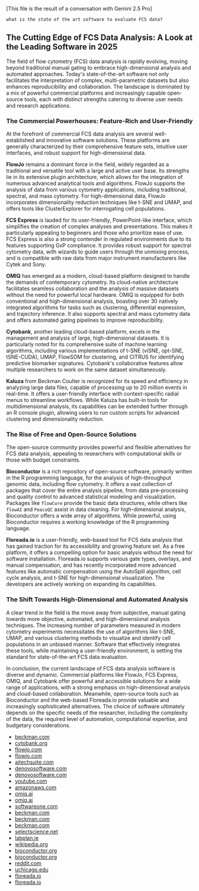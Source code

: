 [This file is the result of a conversation with Gemini 2.5 Pro]

```
what is the state of the art software to evaluate FCS data?
```

## The Cutting Edge of FCS Data Analysis: A Look at the Leading Software in 2025

The field of flow cytometry (FCS) data analysis is rapidly evolving,
moving beyond traditional manual gating to embrace high-dimensional
analysis and automated approaches. Today's state-of-the-art software
not only facilitates the interpretation of complex, multi-parametric
datasets but also enhances reproducibility and collaboration. The
landscape is dominated by a mix of powerful commercial platforms and
increasingly capable open-source tools, each with distinct strengths
catering to diverse user needs and research applications.

### The Commercial Powerhouses: Feature-Rich and User-Friendly

At the forefront of commercial FCS data analysis are several
well-established and innovative software solutions. These platforms
are generally characterized by their comprehensive feature sets,
intuitive user interfaces, and robust support for high-dimensional
data.

**FlowJo** remains a dominant force in the field, widely regarded as a
  traditional and versatile tool with a large and active user
  base. Its strengths lie in its extensive plugin architecture, which
  allows for the integration of numerous advanced analytical tools and
  algorithms. FlowJo supports the analysis of data from various
  cytometry applications, including traditional, spectral, and mass
  cytometry. For high-dimensional data, FlowJo incorporates
  dimensionality reduction techniques like t-SNE and UMAP, and offers
  tools like ClusterExplorer for interrogating cell populations.

**FCS Express** is lauded for its user-friendly, PowerPoint-like
  interface, which simplifies the creation of complex analyses and
  presentations. This makes it particularly appealing to beginners and
  those who prioritize ease of use. FCS Express is also a strong
  contender in regulated environments due to its features supporting
  GxP compliance. It provides robust support for spectral cytometry
  data, with wizards to guide users through the unmixing process, and
  is compatible with raw data from major instrument manufacturers like
  Cytek and Sony.

**OMIQ** has emerged as a modern, cloud-based platform designed to
  handle the demands of contemporary cytometry. Its cloud-native
  architecture facilitates seamless collaboration and the analysis of
  massive datasets without the need for powerful local hardware. OMIQ
  is equipped for both conventional and high-dimensional analysis,
  boasting over 30 natively integrated algorithms for tasks such as
  clustering, differential expression, and trajectory inference. It
  also supports spectral and mass cytometry data and offers automated
  gating pipelines to improve reproducibility.

**Cytobank**, another leading cloud-based platform, excels in the
  management and analysis of large, high-dimensional datasets. It is
  particularly noted for its comprehensive suite of machine learning
  algorithms, including various implementations of t-SNE (viSNE,
  opt-SNE, tSNE-CUDA), UMAP, FlowSOM for clustering, and CITRUS for
  identifying predictive biomarker signatures. Cytobank's
  collaborative features allow multiple researchers to work on the
  same dataset simultaneously.

**Kaluza** from Beckman Coulter is recognized for its speed and
  efficiency in analyzing large data files, capable of processing up
  to 20 million events in real-time. It offers a user-friendly
  interface with context-specific radial menus to streamline
  workflows. While Kaluza has built-in tools for multidimensional
  analysis, its capabilities can be extended further through an R
  console plugin, allowing users to run custom scripts for advanced
  clustering and dimensionality reduction.

### The Rise of Free and Open-Source Solutions

The open-source community provides powerful and flexible alternatives
for FCS data analysis, appealing to researchers with computational
skills or those with budget constraints.

**Bioconductor** is a rich repository of open-source software,
  primarily written in the R programming language, for the analysis of
  high-throughput genomic data, including flow cytometry. It offers a
  vast collection of packages that cover the entire analysis pipeline,
  from data pre-processing and quality control to advanced statistical
  modeling and visualization. Packages like `flowCore` provide the
  basic data structures, while others like `flowAI` and `PeacoQC`
  assist in data cleaning. For high-dimensional analysis, Bioconductor
  offers a wide array of algorithms. While powerful, using
  Bioconductor requires a working knowledge of the R programming
  language.

**Floreada.io** is a user-friendly, web-based tool for FCS data
  analysis that has gained traction for its accessibility and growing
  feature set. As a free platform, it offers a compelling option for
  basic analysis without the need for software
  installation. Floreada.io supports various gate types, overlays, and
  manual compensation, and has recently incorporated more advanced
  features like automatic compensation using the AutoSpill algorithm,
  cell cycle analysis, and t-SNE for high-dimensional
  visualization. The developers are actively working on expanding its
  capabilities.

### The Shift Towards High-Dimensional and Automated Analysis

A clear trend in the field is the move away from subjective, manual
gating towards more objective, automated, and high-dimensional
analysis techniques. The increasing number of parameters measured in
modern cytometry experiments necessitates the use of algorithms like
t-SNE, UMAP, and various clustering methods to visualize and identify
cell populations in an unbiased manner. Software that effectively
integrates these tools, while maintaining a user-friendly environment,
is setting the standard for state-of-the-art FCS data evaluation.

In conclusion, the current landscape of FCS data analysis software is
diverse and dynamic. Commercial platforms like FlowJo, FCS Express,
OMIQ, and Cytobank offer powerful and accessible solutions for a wide
range of applications, with a strong emphasis on high-dimensional
analysis and cloud-based collaboration. Meanwhile, open-source tools
such as Bioconductor and the web-based Floreada.io provide valuable
and increasingly sophisticated alternatives. The choice of software
ultimately depends on the specific needs of the researcher, including
the complexity of the data, the required level of automation,
computational expertise, and budgetary considerations.

* [beckman.com](https://www.google.com/url?sa=E&q=https%3A%2F%2Fvertexaisearch.cloud.google.com%2Fgrounding-api-redirect%2FAUZIYQHW0hZ4H9lJSm5GGv7GyTd-e0J8NeTvyJX29UbtlAFJbu0BqbTxnC5J1qPkRXFXDkUC8zQ8P5VKv2mIgGdIM-AObV7Wc-G3vPT0mPwYCKEGTP2zeuXNt-bLwArpqoAJPYhROlomWOafJ3tXgXXuX_n4uGDe7xttbP2w6Q%3D%3D)
* [cytobank.org](https://www.google.com/url?sa=E&q=https%3A%2F%2Fvertexaisearch.cloud.google.com%2Fgrounding-api-redirect%2FAUZIYQFGHyceav-yREyRA5LQbeZ_wCfiaGJ6OIbQnq5gPwG0j0Y41bK_W70b5WDWP0b-zwqRGXiKIgxXZ7J7zFOUJX3zhsGLkT-cLbjYgPa0mseSqYzXWqTb8plTrZU-FUhdpFVx2AZdHwjqzln9me4VzT1bP16T-JPZ5U1cpCtK4p31ZkmBLfROBeHd3AryJHr4V0Yb2tspsLFbDq4KR3dBKnoC3FNlIOgktI5d9-BTvaDHj7LgW6-HCwm_5hPBRw%3D%3D)
* [flowjo.com](https://www.google.com/url?sa=E&q=https%3A%2F%2Fvertexaisearch.cloud.google.com%2Fgrounding-api-redirect%2FAUZIYQGKhjVqP7qkcCyOIgBpBjFJOphyyI8rH6MQzJjIEMMHPSsb2wgSP73tLVw2rZOq4uhWfGviCF_hIpez0Xh4xEZgFf9ANdEjJyYrko11SDNC1aMIQ7x6yQOg0XQOpoPhJ_Snfw2vvrOxQw%3D%3D)
* [flowjo.com](https://www.google.com/url?sa=E&q=https%3A%2F%2Fvertexaisearch.cloud.google.com%2Fgrounding-api-redirect%2FAUZIYQF9gr2gY-MiUNFiQD0yRow1Hmt0goNCvcADVrA4gRVXk10sKdcDUUkckPefNh4ipwEaWBmaGVFopk8qpjJ26XwfEDiHyAypjR_goWR4vL_2sqY1WEknDr_-DWlxO8CjnpV_kETCHrYHfme2Cdm2y01TJddxUn0CAhjH0JVZCpN8BQCPo1K1)
* [aitechsuite.com](https://www.google.com/url?sa=E&q=https%3A%2F%2Fvertexaisearch.cloud.google.com%2Fgrounding-api-redirect%2FAUZIYQG6nrEkr370MbChjmO646eIDoJiTyuaV8WHassQTutSigpwQb7JuJAfeAkkEnBdqixQZBCyXriQXsDN-iExfJPaqG6kszOS9-xsO7PbfxMc8d55POxg7vqZBU0XJ47bJbIo_w%3D%3D)
* [denovosoftware.com](https://www.google.com/url?sa=E&q=https%3A%2F%2Fvertexaisearch.cloud.google.com%2Fgrounding-api-redirect%2FAUZIYQEVf5H6PdL1TlUsPGhjB-dAzgmoT4xpyfPbemO-YhUZ4jytaXdfK6tfHLlqKr4JZ5v-S8yZ474Z0wD07xy7BpuWRc5h0al1nizF-u-49TpTiAreu7BfQsKkOvqc7e6FtkoifUOSqP3uVPc7E_nR)
* [denovosoftware.com](https://www.google.com/url?sa=E&q=https%3A%2F%2Fvertexaisearch.cloud.google.com%2Fgrounding-api-redirect%2FAUZIYQF9LSpsJczIXYE_DoyWoK9T_XPS4UickUHfVB0vzgIotA3QcUUMd4t7tu1-6pyOyU9h178rDVn8Re_hdUBxnqvEcGUDOqqT95vtZS3NPrm8YeuJ4omAuyJP-1yoHJw7wgrE2ryEeLaEIhCeHTp_sxNmdsvjZBPPFFppNjseiI--_CmE)
* [youtube.com](https://www.google.com/url?sa=E&q=https%3A%2F%2Fvertexaisearch.cloud.google.com%2Fgrounding-api-redirect%2FAUZIYQG3EEzkYHoFiut6o2RRjxGaSq3NQqiFgkm5VfxDm1p9emQQzt12zRAOEnIl5SBxw8JkQyDGmEjQXiV54MrqnarM8oBv6nlL4eEXL-qhqnq2anfa1NntpT6JA_7i2yiOqwIKYkReyCk%3D)
* [amazonaws.com](https://www.google.com/url?sa=E&q=https%3A%2F%2Fvertexaisearch.cloud.google.com%2Fgrounding-api-redirect%2FAUZIYQGE8E3QsLS8gqVf0jPRGyxQXEg-CeYXcoGPao-XVfd1BM4zqD4YIWL9-Qr1qyzngfxqim-pBzMSURUiuYjF9BVsP3Syf8QE1Zd8Towa5l0UYEGd8tCmSKkwVe94A2po7gCMQnLsWFjX7im-QFOwQHJZ5zh5AVivStRJ4NJ46nnpj3xcuxeAUbiwX-qtKQzd0ArTYMVLbJeNHLjUHyDWHIiHtwTHow3_6H0%3D)
* [omiq.ai](https://www.google.com/url?sa=E&q=https%3A%2F%2Fvertexaisearch.cloud.google.com%2Fgrounding-api-redirect%2FAUZIYQHEcOT9Ee0HT1oR2fj33GL-CVysmLfxPrV08q5y3Tlv8mGrVYJHKaUZI_gRWf3PlyukFtOmjMCn4cZTacut8s50Pbmp1gNGQ6cJxBAwgPYI9ZBc1vBCSG7xykTSSyPbtk8BH-IQAePS4jglDu7189I%3D)
* [omiq.ai](https://www.google.com/url?sa=E&q=https%3A%2F%2Fvertexaisearch.cloud.google.com%2Fgrounding-api-redirect%2FAUZIYQHOIy1Sn8ZdhzevrCSAicYKwGr4mxEMpkV5JxZu5KWzjbdZt9pMlojGmb7dSl2CP9ZotK_2v26X9qKkRHqk93eHxSg_0a56dX26QSwpsS8K)
* [softwareone.com](https://www.google.com/url?sa=E&q=https%3A%2F%2Fvertexaisearch.cloud.google.com%2Fgrounding-api-redirect%2FAUZIYQFeRo_xxsNZFVdTEQcVl12qvdfzV5lvzTryxW31ssxhikDYxVg3gvk2ZADsqwD9UM6jk11IRyq39Ll47yze5JNLgKtdlOviOUxfrfPzIKwie3TadX1B0rLKFjbCJ954Y86utWPBHRh8Qpc7tfdQRWW5h6TEeqws)
* [beckman.com](https://www.google.com/url?sa=E&q=https%3A%2F%2Fvertexaisearch.cloud.google.com%2Fgrounding-api-redirect%2FAUZIYQGq9zu72ex36MEz8IQ6X_Z5FSv6NSwsx_f5ggzVXwOm6W7REaneFh2sicayb3T46yqWWRR4vROrWt6g7P5Vv0UZoocSk5tZHwLYIPvM8qQsivkQ2WAhTKr_ONEsrLWe2tysFEASxlSXkalPYHua01xzKvYFsWTDbiCWbWatsDoyevT67h1mx5G2OJ4SpNv8AG-RjbR8Thh1wWJqZ8HNkjEboopFWA%3D%3D)
* [beckman.com](https://www.google.com/url?sa=E&q=https%3A%2F%2Fvertexaisearch.cloud.google.com%2Fgrounding-api-redirect%2FAUZIYQHVlUNxD4pP51nYLYrFT8TZFSfzCHTFEno5KyPUBTps8IpDBwIX2PDQmdPGAk3oDk83rkqRNkmuDYZD3NSm6QUKsARp7_YAF26-JwGs_tQ_6Lrsd1zINYjcPQvq7jTHVD7OwobuLBg4hTlm5bcMvQh3kA_qgLGbcUg6-sqvdEHpcF_LeBAZZ-HaJtRZaRpVAYkrYzVX1-PGZviH93yKCduR)
* [beckman.com](https://www.google.com/url?sa=E&q=https%3A%2F%2Fvertexaisearch.cloud.google.com%2Fgrounding-api-redirect%2FAUZIYQGITCgMJ-yzJbe7xuRJ7dKIfHieTemWKozQxwSSKSAyW8szP0uFE4Zhl_d-j48s3kFvZM966hCaI0LFjhYDpjOfoKnkak64RXiu0Uy97WD34z-rOVhFlQK7UyQI5CuxvttgaGjf9BHnRXoO4vo9W_9fyg%3D%3D)
* [selectscience.net](https://www.google.com/url?sa=E&q=https%3A%2F%2Fvertexaisearch.cloud.google.com%2Fgrounding-api-redirect%2FAUZIYQHwWCk1HEAkHHoLYzsj9xdngvoJFmPjL41wvgACklD2UYe8XJM6VdRCKKDMZYmwuLAxOSuPLBSmhkwptQYi3xMFw61kpkyZ42aJgiQzdedS3ZGVIxf5MW4nf1vRgaOFTtRhz4_jIyHxQUxQj7qauaRLE62YURkblD1w)
* [labplan.ie](https://www.google.com/url?sa=E&q=https%3A%2F%2Fvertexaisearch.cloud.google.com%2Fgrounding-api-redirect%2FAUZIYQFw21NyBvqvTh_qOyNCe6yb5sW4PvE9UG2I6x-8fOcgpsOZWELIQ8bA9xxYQNct47Q7Q2RJ96E5WC1mLOBVFKl9Z_9IsvT-tyvRs-yCYFmUrtMZOUvqdSuTcLT-6AQwXLIci3Q22loBpiFzO9cCCGIMTbv4nbFt9776CmH4fs-dZ9hETw1SP-I%3D)
* [wikipedia.org](https://www.google.com/url?sa=E&q=https%3A%2F%2Fvertexaisearch.cloud.google.com%2Fgrounding-api-redirect%2FAUZIYQEaJaxmQn_FiiL9wWOA7esckKX7P3GVd23zNDd1MvQlpxo6N_bD0t6XNqrjCufZetLcLAy3gfgF_iwCleuDbChDfV2OtSUuhnqEiiNbOtOgOE4l41b66RNjv0Wfy7UXI9HTDTkH7VT5vLmw-oNtdLmefGfW8KRb)
* [bioconductor.org](https://www.google.com/url?sa=E&q=https%3A%2F%2Fvertexaisearch.cloud.google.com%2Fgrounding-api-redirect%2FAUZIYQFHmTfok6kKGqlzuwGIKd3BxYltT4hEqloK48ZQYX7W2UsXja5HhJ31R6v5zyQbsxrYRL3nW2FDtXoMzAXefHpe5EEOm4-2b7Z9F-HYHnWeGOAh0cVI8fvUJAZGJLwXKJf3wT0yZOU%3D)
* [bioconductor.org](https://www.google.com/url?sa=E&q=https%3A%2F%2Fvertexaisearch.cloud.google.com%2Fgrounding-api-redirect%2FAUZIYQH33qm-hwPDUDlP6fenJWlGauPP__prQ_WYiGHU9WaHh1NXOleFbjdP-vK2MswWvy74P2E0oXRh51IDEyshjwn1zB0xql4lxN1irNfwM3-26v0GHJs0kDDtqbmgg_kZfesPxMIfzcI3GQKbCG-IwOCOVxI_Xx3yLpzIw7hlzYEh_HzXwQfwfsGz)
* [reddit.com](https://www.google.com/url?sa=E&q=https%3A%2F%2Fvertexaisearch.cloud.google.com%2Fgrounding-api-redirect%2FAUZIYQHwbVegCKSdy__EJ2_mzPl-ZhGfCtl73oCnnVkuMcB3rZleJ-pH4erRmcYIPKB8b8R8UfyADkXHn5TzBWvvuJvC-vrBSGoZ-ejgjM74yGekl8BmKCUX_LAsgZwL8F3kGBPLIaf44fwTPzkBa1JTh2svSk5D09eXMy8TsWtlD5HwO_7Npn5dKT0oHO3mV7E8MCvZ6PFoR8eOwEI02ohziQO7ntiT)
* [uchicago.edu](https://www.google.com/url?sa=E&q=https%3A%2F%2Fvertexaisearch.cloud.google.com%2Fgrounding-api-redirect%2FAUZIYQFv6MVYaWfmAL8mwWcWDpZ6xJtFEE06D4BoN-hqMM6q5oFkt_SkzaWkcIZZo8xEuFLJdswemDe1COWjPx_RcffkwI8rYsR1V6qtok777qkMNhosg1qkDekrm68Y9EyPJd_IJj-5aGtay5iAcaUU_GedaZMrdtKKXpBaxmNaIOn_I_ludj4C0hTNGBHmEV7j2-6Q1gw4O6SfmOtMe-c%3D)
* [floreada.io](https://www.google.com/url?sa=E&q=https%3A%2F%2Fvertexaisearch.cloud.google.com%2Fgrounding-api-redirect%2FAUZIYQGq7OlRGACpVq-QbCxuUc0igClEpbqaXZEBDf4ubCDJ4ePGB9E0jxeED2ECkMp-_XvxznitDHOs-SCggEUFwXSuwwlK53Js4DXfyZESTLRo)
* [floreada.io](https://www.google.com/url?sa=E&q=https%3A%2F%2Fvertexaisearch.cloud.google.com%2Fgrounding-api-redirect%2FAUZIYQE94TCLjxwHCR_n4_T3PaIWU8J1xvLlmwwYqr7nucuj5IRPmaJcYxEM4oQv3Spo3GdyN8xn0ofDoiV7cJHJVlsqDxElfbC3R1Jn4WofFtWxQflpo30%3D)
